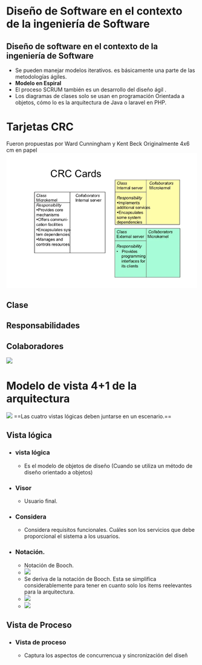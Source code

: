 # Diseño de Software en el contexto de la ingeniería de Software
## Diseño de software en el contexto de la ingeniería de Software

- Se pueden manejar modelos iterativos. es básicamente una parte de las metodologías ágiles.
- **Modelo en Espiral**
- El proceso SCRUM también es un desarrollo del diseño ágil .
- Los diagramas de clases solo se usan en programación Orientada a objetos, cómo lo es la arquitectura de Java o laravel en PHP.
# Tarjetas CRC
Fueron propuestas por Ward Cunningham y Kent Beck
	Originalmente 4x6 cm en papel
![Image](./Images/Pasted%20image%2020230522165608.png)
## Clase

## Responsabilidades

## Colaboradores
![](Pasted%20image%2020230522171806.png)

# Modelo de vista 4+1 de la arquitectura
![](Pasted%20image%2020230529163129.png)
==Las cuatro vistas lógicas deben juntarse en un escenario.==
## Vista lógica
- ### vista lógica
	- Es el modelo de objetos de diseño (Cuando se utiliza un método de diseño orientado a objetos)
- ### Visor
	- Usuario final.
- ### Considera
	- Considera requisitos funcionales. Cuáles son los servicios que debe proporcional el sistema a los usuarios.
- ### Notación.
	- Notación de Booch.
	- ![](Pasted%20image%2020230529163432.png)
	- Se deriva de la notación de Booch. Esta se simplifica considerablemente para tener en cuanto solo los items reelevantes para la arquitectura.
	- ![](Pasted%20image%2020230529163908.png)
	- ![](Pasted%20image%2020230529163946.png)
## Vista de Proceso
- ### Vista de proceso
	- Captura los aspectos de concurrencua y sincronización del diseñ